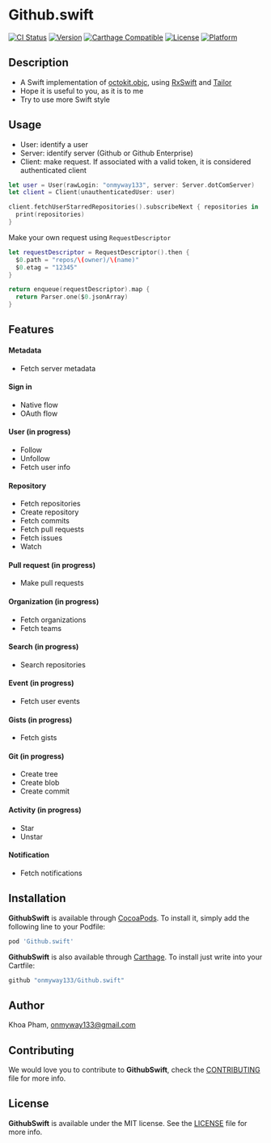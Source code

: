 # Github.swift

[![CI Status](http://img.shields.io/travis/onmyway133/GithubSwift.svg?style=flat)](https://travis-ci.org/onmyway133/GithubSwift)
[![Version](https://img.shields.io/cocoapods/v/GithubSwift.svg?style=flat)](http://cocoadocs.org/docsets/GithubSwift)
[![Carthage Compatible](https://img.shields.io/badge/Carthage-compatible-4BC51D.svg?style=flat)](https://github.com/Carthage/Carthage)
[![License](https://img.shields.io/cocoapods/l/GithubSwift.svg?style=flat)](http://cocoadocs.org/docsets/GithubSwift)
[![Platform](https://img.shields.io/cocoapods/p/GithubSwift.svg?style=flat)](http://cocoadocs.org/docsets/GithubSwift)

## Description

- A Swift implementation of [octokit.objc](https://github.com/octokit/octokit.objc), using [RxSwift](https://github.com/ReactiveX/RxSwift) and [Tailor](https://github.com/zenangst/Tailor)
- Hope it is useful to you, as it is to me
- Try to use more Swift style

## Usage

- User: identify a user
- Server: identify server (Github or Github Enterprise)
- Client: make request. If associated with a valid token, it is considered authenticated client

```swift
let user = User(rawLogin: "onmyway133", server: Server.dotComServer)
let client = Client(unauthenticatedUser: user)

client.fetchUserStarredRepositories().subscribeNext { repositories in
  print(repositories)
}
```

Make your own request using `RequestDescriptor`

```swift
let requestDescriptor = RequestDescriptor().then {
  $0.path = "repos/\(owner)/\(name)"
  $0.etag = "12345"  
}

return enqueue(requestDescriptor).map {
  return Parser.one($0.jsonArray)
}
```

## Features

#### Metadata

- Fetch server metadata

#### Sign in

- Native flow
- OAuth flow

#### User (in progress)

- Follow
- Unfollow
- Fetch user info

#### Repository

- Fetch repositories
- Create repository
- Fetch commits
- Fetch pull requests
- Fetch issues
- Watch

#### Pull request (in progress)

- Make pull requests

#### Organization (in progress)

- Fetch organizations
- Fetch teams

#### Search (in progress)

- Search repositories

#### Event (in progress)

- Fetch user events

#### Gists (in progress)

- Fetch gists

#### Git (in progress)

- Create tree
- Create blob
- Create commit

#### Activity (in progress)

- Star
- Unstar

#### Notification

- Fetch notifications

## Installation

**GithubSwift** is available through [CocoaPods](http://cocoapods.org). To install
it, simply add the following line to your Podfile:

```ruby
pod 'Github.swift'
```

**GithubSwift** is also available through [Carthage](https://github.com/Carthage/Carthage).
To install just write into your Cartfile:

```ruby
github "onmyway133/Github.swift"
```

## Author

Khoa Pham, onmyway133@gmail.com

## Contributing

We would love you to contribute to **GithubSwift**, check the [CONTRIBUTING](https://github.com/onmyway133/GithubSwift/blob/master/CONTRIBUTING.md) file for more info.

## License

**GithubSwift** is available under the MIT license. See the [LICENSE](https://github.com/onmyway133/GithubSwift/blob/master/LICENSE.md) file for more info.
